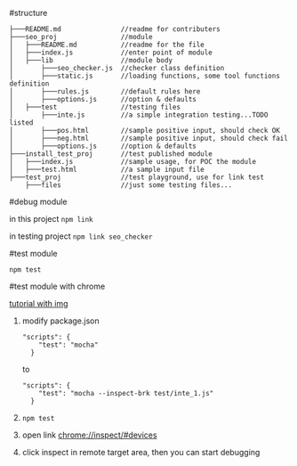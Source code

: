 #structure

```
├───README.md 				//readme for contributers
├───seo_proj 				//module
│   ├───README.md 			//readme for the file
│   ├───index.js 			//enter point of module
│   ├───lib 				//module body
│   	├───seo_checker.js 	//checker class definition
│   	├───static.js 		//loading functions, some tool functions definition
│   	├───rules.js 		//default rules here
│   	├───options.js 		//option & defaults
│   ├───test 				//testing files
│   	├───inte.js 		//a simple integration testing...TODO listed
│   	├───pos.html 		//sample positive input, should check OK
│   	├───neg.html 		//sample positive input, should check fail
│   	├───options.js 		//option & defaults
├───install_test_proj 		//test published module
│   ├───index.js 			//sample usage, for POC the module
│   ├───test.html 			//a sample input file
├───test_proj 				//test playground, use for link test
    ├───files 				//just some testing files...
```

#debug module

in this project
``npm link``

in testing project
``npm link seo_checker``

#test module

``npm test``

#test module with chrome

[tutorial with img](https://glebbahmutov.com/blog/debugging-mocha-using-inspector/)

1. modify package.json

	```
	"scripts": {
	    "test": "mocha"
	  }
	```
	to
	
	```
	"scripts": {
	    "test": "mocha --inspect-brk test/inte_1.js"
	  }
	```
2. ``npm test``
3. open link [chrome://inspect/#devices](chrome://inspect/#devices)
4. click inspect in remote target area, then you can start debugging